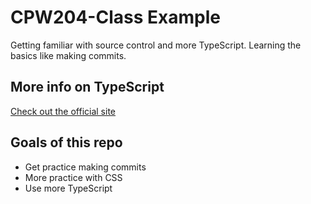 # CPW204-Class Example
Getting familiar with source control and more TypeScript. Learning the basics like making commits.

## More info on TypeScript
[Check out the official site](https://www.typescriptlang.org/)

## Goals of this repo
- Get practice making commits
- More practice with CSS
- Use more TypeScript
